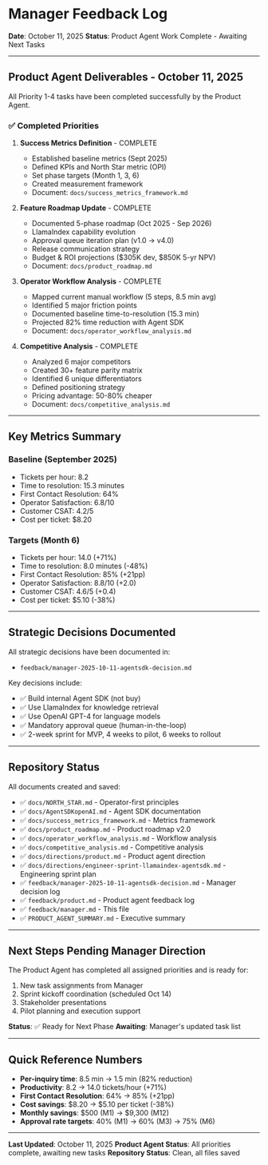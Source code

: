 # Manager Feedback Log

**Date**: October 11, 2025
**Status**: Product Agent Work Complete - Awaiting Next Tasks

---

## Product Agent Deliverables - October 11, 2025

All Priority 1-4 tasks have been completed successfully by the Product Agent.

### ✅ Completed Priorities

1. **Success Metrics Definition** - COMPLETE
   - Established baseline metrics (Sept 2025)
   - Defined KPIs and North Star metric (OPI)
   - Set phase targets (Month 1, 3, 6)
   - Created measurement framework
   - Document: `docs/success_metrics_framework.md`

2. **Feature Roadmap Update** - COMPLETE
   - Documented 5-phase roadmap (Oct 2025 - Sep 2026)
   - LlamaIndex capability evolution
   - Approval queue iteration plan (v1.0 → v4.0)
   - Release communication strategy
   - Budget & ROI projections ($305K dev, $850K 5-yr NPV)
   - Document: `docs/product_roadmap.md`

3. **Operator Workflow Analysis** - COMPLETE
   - Mapped current manual workflow (5 steps, 8.5 min avg)
   - Identified 5 major friction points
   - Documented baseline time-to-resolution (15.3 min)
   - Projected 82% time reduction with Agent SDK
   - Document: `docs/operator_workflow_analysis.md`

4. **Competitive Analysis** - COMPLETE
   - Analyzed 6 major competitors
   - Created 30+ feature parity matrix
   - Identified 6 unique differentiators
   - Defined positioning strategy
   - Pricing advantage: 50-80% cheaper
   - Document: `docs/competitive_analysis.md`

---

## Key Metrics Summary

### Baseline (September 2025)
- Tickets per hour: 8.2
- Time to resolution: 15.3 minutes
- First Contact Resolution: 64%
- Operator Satisfaction: 6.8/10
- Customer CSAT: 4.2/5
- Cost per ticket: $8.20

### Targets (Month 6)
- Tickets per hour: 14.0 (+71%)
- Time to resolution: 8.0 minutes (-48%)
- First Contact Resolution: 85% (+21pp)
- Operator Satisfaction: 8.8/10 (+2.0)
- Customer CSAT: 4.6/5 (+0.4)
- Cost per ticket: $5.10 (-38%)

---

## Strategic Decisions Documented

All strategic decisions have been documented in:
- `feedback/manager-2025-10-11-agentsdk-decision.md`

Key decisions include:
- ✅ Build internal Agent SDK (not buy)
- ✅ Use LlamaIndex for knowledge retrieval
- ✅ Use OpenAI GPT-4 for language models
- ✅ Mandatory approval queue (human-in-the-loop)
- ✅ 2-week sprint for MVP, 4 weeks to pilot, 6 weeks to rollout

---

## Repository Status

All documents created and saved:
- ✅ `docs/NORTH_STAR.md` - Operator-first principles
- ✅ `docs/AgentSDKopenAI.md` - Agent SDK documentation
- ✅ `docs/success_metrics_framework.md` - Metrics framework
- ✅ `docs/product_roadmap.md` - Product roadmap v2.0
- ✅ `docs/operator_workflow_analysis.md` - Workflow analysis
- ✅ `docs/competitive_analysis.md` - Competitive analysis
- ✅ `docs/directions/product.md` - Product agent direction
- ✅ `docs/directions/engineer-sprint-llamaindex-agentsdk.md` - Engineering sprint plan
- ✅ `feedback/manager-2025-10-11-agentsdk-decision.md` - Manager decision log
- ✅ `feedback/product.md` - Product agent feedback log
- ✅ `feedback/manager.md` - This file
- ✅ `PRODUCT_AGENT_SUMMARY.md` - Executive summary

---

## Next Steps Pending Manager Direction

The Product Agent has completed all assigned priorities and is ready for:
1. New task assignments from Manager
2. Sprint kickoff coordination (scheduled Oct 14)
3. Stakeholder presentations
4. Pilot planning and execution support

**Status**: ✅ Ready for Next Phase
**Awaiting**: Manager's updated task list

---

## Quick Reference Numbers

- **Per-inquiry time**: 8.5 min → 1.5 min (82% reduction)
- **Productivity**: 8.2 → 14.0 tickets/hour (+71%)
- **First Contact Resolution**: 64% → 85% (+21pp)
- **Cost savings**: $8.20 → $5.10 per ticket (-38%)
- **Monthly savings**: $500 (M1) → $9,300 (M12)
- **Approval rate targets**: 40% (M1) → 60% (M3) → 75% (M6)

---

**Last Updated**: October 11, 2025
**Product Agent Status**: All priorities complete, awaiting new tasks
**Repository Status**: Clean, all files saved


